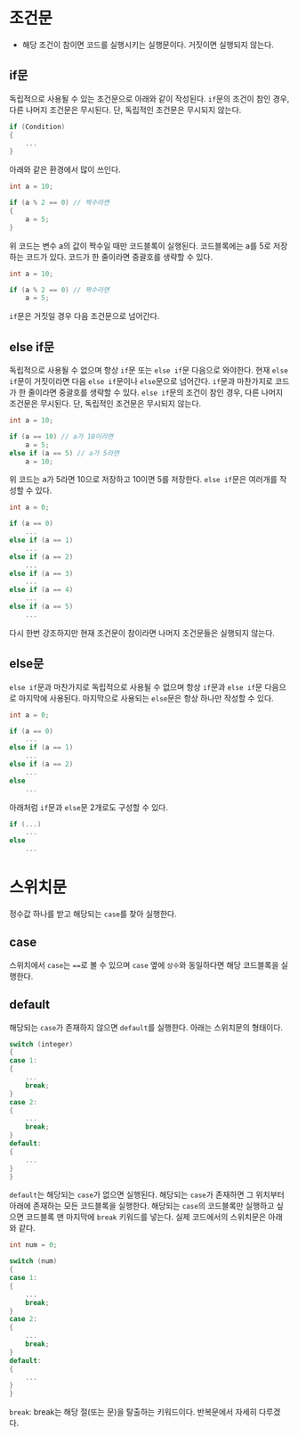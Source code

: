 # 조건문
- 해당 조건이 참이면 코드를 실행시키는 실행문이다. 거짓이면 실행되지 않는다.

## if문
독립적으로 사용될 수 있는 조건문으로 아래와 같이 작성된다.
`if`문의 조건이 참인 경우, 다른 나머지 조건문은 무시된다. 단, 독립적인 조건문은 무시되지 않는다.

```cpp
if (Condition)
{
    ...
}
```

아래와 같은 환경에서 많이 쓰인다.

```cpp
int a = 10;

if (a % 2 == 0) // 짝수라면
{
    a = 5;
}
```

위 코드는 변수 a의 값이 짝수일 때만 코드블록이 실행된다.
코드블록에는 a를 5로 저장하는 코드가 있다.
코드가 한 줄이라면 중괄호를 생략할 수 있다.

```cpp
int a = 10;

if (a % 2 == 0) // 짝수라면
    a = 5;
```

`if`문은 거짓일 경우 다음 조건문으로 넘어간다.
## else if문
독립적으로 사용될 수 없으며 항상 `if`문 또는 `else if`문 다음으로 와야한다.
현재 `else if`문이 거짓이라면 다음 `else if`문이나 `else`문으로 넘어간다.
`if`문과 마찬가지로 코드가 한 줄이라면 중괄호를 생략할 수 있다.
`else if`문의 조건이 참인 경우, 다른 나머지 조건문은 무시된다. 단, 독립적인 조건문은 무시되지 않는다.

```cpp
int a = 10;

if (a == 10) // a가 10이라면
    a = 5;
else if (a == 5) // a가 5라면
    a = 10;
```

위 코드는 a가 5라면 10으로 저장하고 10이면 5를 저장한다.
`else if`문은 여러개를 작성할 수 있다.

```cpp
int a = 0;

if (a == 0)
    ...
else if (a == 1)
    ...
else if (a == 2)
    ...
else if (a == 3)
    ...
else if (a == 4)
    ...
else if (a == 5)
    ...
```

다시 한번 강조하지만 현재 조건문이 참이라면 나머지 조건문들은 실행되지 않는다.
## else문
`else if`문과 마찬가지로 독립적으로 사용될 수 없으며 항상 `if`문과 `else if`문 다음으로 마지막에 사용된다.
마지막으로 사용되는 `else`문은 항상 하나만 작성할 수 있다.

```cpp
int a = 0;

if (a == 0)
    ...
else if (a == 1)
    ...
else if (a == 2)
    ...
else
    ...
```

아래처럼 `if`문과 `else`문 2개로도 구성할 수 있다.

```cpp
if (...)
    ...
else
    ...
```
# 스위치문
정수값 하나를 받고 해당되는 `case`를 찾아 실행한다.
## case
스위치에서 `case`는 ```==```로 볼 수 있으며 `case` 옆에 `상수`와 동일하다면 해당 코드블록을 실행한다.
## default
해당되는 `case`가 존재하지 않으면 `default`를 실행한다.
아래는 스위치문의 형태이다.

```cpp
switch (integer)
{
case 1:
{
    ...
    break;
}
case 2:
{
    ...
    break;
}
default:
{
    ...
}
}
```

`default`는 해당되는 `case`가 없으면 실행된다.
해당되는 `case`가 존재하면 그 위치부터 아래에 존재하는 모든 코드블록을 실행한다.
해당되는 `case`의 코드블록만 실행하고 싶으면 코드블록 맨 마지막에 `break` 키워드를 넣는다.
실제 코드에서의 스위치문은 아래와 같다.

```cpp
int num = 0;

switch (num)
{
case 1:
{
    ...
    break;
}
case 2:
{
    ...
    break;
}
default:
{
    ...
}
}
```

`break`: break는 해당 절(또는 문)을 탈출하는 키워드이다. 반복문에서 자세히 다루겠다.